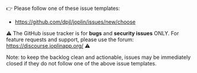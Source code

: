 👉 Please follow one of these issue templates:
- https://github.com/dpjl/joplin/issues/new/choose

⚠️
The GitHub issue tracker is for **bugs** and **security issues** ONLY. For feature requests and support, please use the forum:
https://discourse.joplinapp.org/
⚠️

Note: to keep the backlog clean and actionable, issues may be immediately closed if they do not follow one of the above issue templates.

